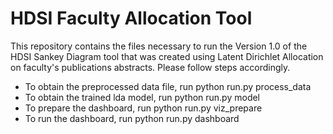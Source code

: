 # HDSI Faculty Allocation Tool

This repository contains the files necessary to run the Version 1.0 of the HDSI Sankey Diagram tool that was created using Latent Dirichlet Allocation
on faculty's publications abstracts.
Please follow steps accordingly.

- To obtain the preprocessed data file, run python run.py process_data
- To obtain the trained lda model, run python run.py model
- To prepare the dashboard, run python run.py viz_prepare
- To run the dashboard, run python run.py dashboard
